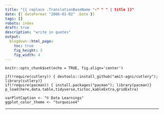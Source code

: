 ```yaml
---
title: "{{ replace .TranslationBaseName "-" " " | title }}"
date: {{ dateFormat "2006-01-02" .Date }}
tags: []
robots: index
draft: true
description: "write in quotes"
output:
  blogdown::html_page:
    toc: true
    fig_height: 3
    fig_width: 4
---
```


```{r setup, include=FALSE}
knitr::opts_chunk$set(echo = TRUE, fig.align='center')

if(!require(cutlery)) { devtools::install_github("amit-agni/cutlery"); library(cutlery)}
if(!require(pacman)) { install.packages("pacman"); library(pacman)}
p_load(here,data.table,tidyverse,tictoc,kableExtra,gridExtra)

varPlotCaption <- "© Data Learnings"
ggplot_color_theme <- "turquoise4"
```

<center>
	<!-- feature image -->

</center>
<hr>
